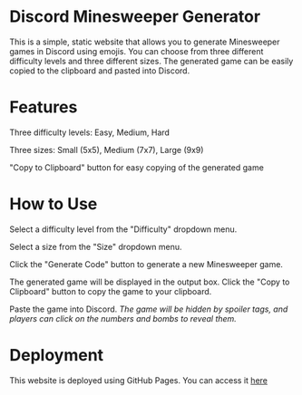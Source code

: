 # Discord Minesweeper Generator
This is a simple, static website that allows you to generate Minesweeper games in Discord using emojis. You can choose from three different difficulty levels and three different sizes. The generated game can be easily copied to the clipboard and pasted into Discord.

# Features
Three difficulty levels: Easy, Medium, Hard

Three sizes: Small (5x5), Medium (7x7), Large (9x9)

"Copy to Clipboard" button for easy copying of the generated game

# How to Use
Select a difficulty level from the "Difficulty" dropdown menu.

Select a size from the "Size" dropdown menu.

Click the "Generate Code" button to generate a new Minesweeper game.

The generated game will be displayed in the output box. Click the "Copy to Clipboard" button to copy the game to your clipboard.

Paste the game into Discord. _The game will be hidden by spoiler tags, and players can click on the numbers and bombs to reveal them._

# Deployment
This website is deployed using GitHub Pages. You can access it [here](https://minesweeper.brad.moe)

